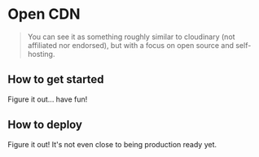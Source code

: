 # Open CDN

> You can see it as something roughly similar to cloudinary (not affiliated nor endorsed), but with a focus on open source and self-hosting.

## How to get started

Figure it out... have fun!

## How to deploy

Figure it out! It's not even close to being production ready yet.
